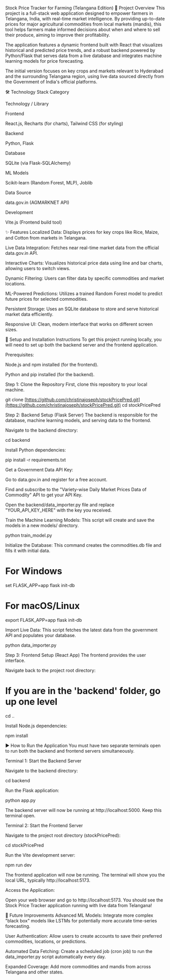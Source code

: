Stock Price Tracker for Farming (Telangana Edition)
🌾 Project Overview
This project is a full-stack web application designed to empower farmers in Telangana, India, with real-time market intelligence. By providing up-to-date prices for major agricultural commodities from local markets (mandis), this tool helps farmers make informed decisions about when and where to sell their produce, aiming to improve their profitability.

The application features a dynamic frontend built with React that visualizes historical and predicted price trends, and a robust backend powered by Python/Flask that serves data from a live database and integrates machine learning models for price forecasting.

The initial version focuses on key crops and markets relevant to Hyderabad and the surrounding Telangana region, using live data sourced directly from the Government of India's official platforms.

🛠️ Technology Stack
Category

Technology / Library

Frontend

React.js, Recharts (for charts), Tailwind CSS (for styling)

Backend

Python, Flask

Database

SQLite (via Flask-SQLAlchemy)

ML Models

Scikit-learn (Random Forest, MLP), Joblib

Data Source

data.gov.in (AGMARKNET API)

Development

Vite.js (Frontend build tool)

✨ Features
Localized Data: Displays prices for key crops like Rice, Maize, and Cotton from markets in Telangana.

Live Data Integration: Fetches near real-time market data from the official data.gov.in API.

Interactive Charts: Visualizes historical price data using line and bar charts, allowing users to switch views.

Dynamic Filtering: Users can filter data by specific commodities and market locations.

ML-Powered Predictions: Utilizes a trained Random Forest model to predict future prices for selected commodities.

Persistent Storage: Uses an SQLite database to store and serve historical market data efficiently.

Responsive UI: Clean, modern interface that works on different screen sizes.

🚀 Setup and Installation Instructions
To get this project running locally, you will need to set up both the backend server and the frontend application.

Prerequisites:

Node.js and npm installed (for the frontend).

Python and pip installed (for the backend).

Step 1: Clone the Repository
First, clone this repository to your local machine.

git clone [https://github.com/christinajoseph/stockPricePred.git](https://github.com/christinajoseph/stockPricePred.git)
cd stockPricePred

Step 2: Backend Setup (Flask Server)
The backend is responsible for the database, machine learning models, and serving data to the frontend.

Navigate to the backend directory:

cd backend

Install Python dependencies:

pip install -r requirements.txt

Get a Government Data API Key:

Go to data.gov.in and register for a free account.

Find and subscribe to the "Variety-wise Daily Market Prices Data of Commodity" API to get your API Key.

Open the backend/data_importer.py file and replace "YOUR_API_KEY_HERE" with the key you received.

Train the Machine Learning Models:
This script will create and save the models in a new models/ directory.

python train_model.py

Initialize the Database:
This command creates the commodities.db file and fills it with initial data.

# For Windows

set FLASK_APP=app
flask init-db

# For macOS/Linux

export FLASK_APP=app
flask init-db

Import Live Data:
This script fetches the latest data from the government API and populates your database.

python data_importer.py

Step 3: Frontend Setup (React App)
The frontend provides the user interface.

Navigate back to the project root directory:

# If you are in the 'backend' folder, go up one level

cd ..

Install Node.js dependencies:

npm install

▶️ How to Run the Application
You must have two separate terminals open to run both the backend and frontend servers simultaneously.

Terminal 1: Start the Backend Server

Navigate to the backend directory:

cd backend

Run the Flask application:

python app.py

The backend server will now be running at http://localhost:5000. Keep this terminal open.

Terminal 2: Start the Frontend Server

Navigate to the project root directory (stockPricePred):

cd stockPricePred

Run the Vite development server:

npm run dev

The frontend application will now be running. The terminal will show you the local URL, typically http://localhost:5173.

Access the Application:

Open your web browser and go to http://localhost:5173. You should see the Stock Price Tracker application running with live data from Telangana!

🔮 Future Improvements
Advanced ML Models: Integrate more complex "black box" models like LSTMs for potentially more accurate time-series forecasting.

User Authentication: Allow users to create accounts to save their preferred commodities, locations, or predictions.

Automated Data Fetching: Create a scheduled job (cron job) to run the data_importer.py script automatically every day.

Expanded Coverage: Add more commodities and mandis from across Telangana and other states.
